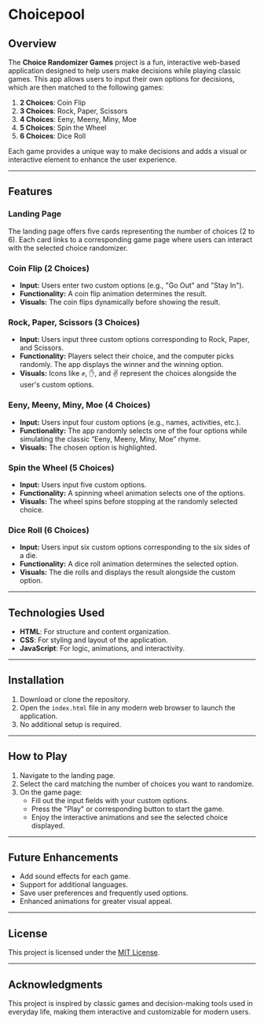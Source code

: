 # Choicepool

## Overview  
The **Choice Randomizer Games** project is a fun, interactive web-based application designed to help users make decisions while playing classic games. This app allows users to input their own options for decisions, which are then matched to the following games:  

1. **2 Choices**: Coin Flip  
2. **3 Choices**: Rock, Paper, Scissors  
3. **4 Choices**: Eeny, Meeny, Miny, Moe  
4. **5 Choices**: Spin the Wheel  
5. **6 Choices**: Dice Roll  

Each game provides a unique way to make decisions and adds a visual or interactive element to enhance the user experience.

---

## Features  

### Landing Page  
The landing page offers five cards representing the number of choices (2 to 6). Each card links to a corresponding game page where users can interact with the selected choice randomizer.

### Coin Flip (2 Choices)  
- **Input:** Users enter two custom options (e.g., "Go Out" and "Stay In").  
- **Functionality:** A coin flip animation determines the result.  
- **Visuals:** The coin flips dynamically before showing the result.

### Rock, Paper, Scissors (3 Choices)  
- **Input:** Users input three custom options corresponding to Rock, Paper, and Scissors.  
- **Functionality:** Players select their choice, and the computer picks randomly. The app displays the winner and the winning option.  
- **Visuals:** Icons like ✊, ✋, and ✌️ represent the choices alongside the user's custom options.

### Eeny, Meeny, Miny, Moe (4 Choices)  
- **Input:** Users input four custom options (e.g., names, activities, etc.).  
- **Functionality:** The app randomly selects one of the four options while simulating the classic “Eeny, Meeny, Miny, Moe” rhyme.  
- **Visuals:** The chosen option is highlighted.

### Spin the Wheel (5 Choices)  
- **Input:** Users input five custom options.  
- **Functionality:** A spinning wheel animation selects one of the options.  
- **Visuals:** The wheel spins before stopping at the randomly selected choice.

### Dice Roll (6 Choices)  
- **Input:** Users input six custom options corresponding to the six sides of a die.  
- **Functionality:** A dice roll animation determines the selected option.  
- **Visuals:** The die rolls and displays the result alongside the custom option.

---

## Technologies Used  
- **HTML**: For structure and content organization.  
- **CSS**: For styling and layout of the application.  
- **JavaScript**: For logic, animations, and interactivity.  

---

## Installation  
1. Download or clone the repository.  
2. Open the `index.html` file in any modern web browser to launch the application.  
3. No additional setup is required.  

---

## How to Play  
1. Navigate to the landing page.  
2. Select the card matching the number of choices you want to randomize.  
3. On the game page:
   - Fill out the input fields with your custom options.  
   - Press the "Play" or corresponding button to start the game.  
   - Enjoy the interactive animations and see the selected choice displayed.  

---

## Future Enhancements  
- Add sound effects for each game.  
- Support for additional languages.  
- Save user preferences and frequently used options.  
- Enhanced animations for greater visual appeal.

---

## License  
This project is licensed under the [MIT License](https://opensource.org/licenses/MIT).  

---

## Acknowledgments  
This project is inspired by classic games and decision-making tools used in everyday life, making them interactive and customizable for modern users.  